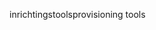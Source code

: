 <span data-ttu-id="7ed17-101">inrichtingstools</span><span class="sxs-lookup"><span data-stu-id="7ed17-101">provisioning tools</span></span>